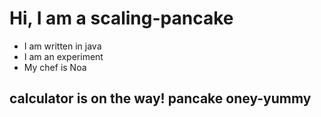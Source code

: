 # Hi, I am a scaling-pancake
- I am written in java
- I am an experiment
- My chef is Noa
## calculator is on the way! pancake oney-yummy

